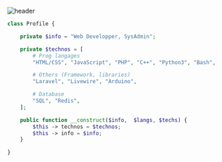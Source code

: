 ![header](https://capsule-render.vercel.app/api?type=waving&color=auto&height=220&section=header&text=Anas&fontSize=60&animation=fadeIn&fontAlignY=38&desc=Web%20Development%20%2F%20SysAdmin&descAlignY=51&descAlign=62)

```php
class Profile {

    private $info = "Web Developper, SysAdmin";

    private $technos = [
        # Prog langages
        "HTML/CSS", "JavaScript", "PHP", "C++", "Python3", "Bash",

        # Others (Framework, libraries)
        "Laravel", "Livewire", "Arduino",

        # Database
        "SQL", "Redis",
    ];

    public function __construct($info,  $langs, $techs) {
        $this -> technos = $technos;
        $this -> info = $info;
    }

}
```
